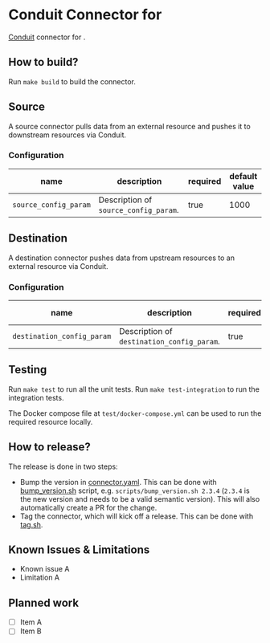 # Conduit Connector for <resource>

[Conduit](https://conduit.io) connector for <resource>.

## How to build?

Run `make build` to build the connector.

## Source

A source connector pulls data from an external resource and pushes it to
downstream resources via Conduit.

### Configuration

| name                  | description                           | required | default value |
|-----------------------|---------------------------------------|----------|---------------|
| `source_config_param` | Description of `source_config_param`. | true     | 1000          |

## Destination

A destination connector pushes data from upstream resources to an external
resource via Conduit.

### Configuration

| name                       | description                                | required | default value |
|----------------------------|--------------------------------------------|----------|---------------|
| `destination_config_param` | Description of `destination_config_param`. | true     | 1000          |

## Testing

Run `make test` to run all the unit tests. Run `make test-integration` to run
the integration tests.

The Docker compose file at `test/docker-compose.yml` can be used to run the
required resource locally.

## How to release?

The release is done in two steps:

- Bump the version in [connector.yaml](/connector.yaml). This can be done
  with [bump_version.sh](/scripts/bump_version.sh) script, e.g.
  `scripts/bump_version.sh 2.3.4` (`2.3.4` is the new version and needs to be a
  valid semantic version). This will also automatically create a PR for the
  change.
- Tag the connector, which will kick off a release. This can be done
  with [tag.sh](/scripts/tag.sh).

## Known Issues & Limitations

- Known issue A
- Limitation A

## Planned work

- [ ] Item A
- [ ] Item B
